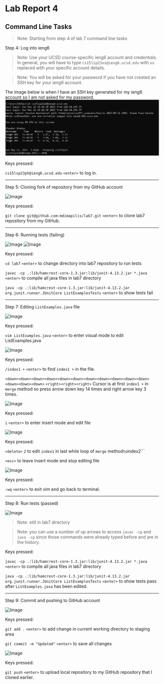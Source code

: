 # Lab Report 4

## Command Line Tasks

>Note: Starting from step 4 of lab 7 command line tasks

Step 4: Log into ieng6

>Note: Use your UCSD course-specific ieng6 account and credentials.  In general, you will have to type ```cs15lsp23xx@ieng6.ucsd.edu``` with ```xx``` replaced with your specific account details.

>Note: You will be asked for your password if you have not created an SSH key for your ieng6 account.

The image below is when I have an SSH key generated for my ieng6 account so I am not asked for my password.
![Image](Step4.png)

Keys pressed:

```cs15lsp23ph@ieng6.ucsd.edu``` ```<enter>``` to log in.

---

Step 5: Cloning fork of repository from my GitHub account

![Image](Step5.png)

Keys pressed:

```git clone git@github.com:mdimapilis/lab7.git``` ```<enter>``` to clone lab7 repository from my GitHub.

---

Step 6: Running tests (failing)

![Image](Step6pt1.png)
![Image](Step6pt2.png)

Keys pressed:

```cd lab7``` ```<enter>``` to change directory into lab7 repository to run tests

```javac -cp .:lib/hamcrest-core-1.3.jar:lib/junit-4.13.2.jar *.java``` ```<enter>``` to compile all java files in lab7 directory

```java -cp .:lib/hamcrest-core-1.3.jar:lib/junit-4.13.2.jar org.junit.runner.JUnitCore ListExamplesTests``` ```<enter>``` to show tests fail

---

Step 7: Editing ```ListExamples.java``` file

![Image](Step7pt1.png)

Keys pressed:

```vim ListExamples.java``` ```<enter>``` to enter visual mode to edit ListExamples.java

![Image](Step7pt2.png)

Keys pressed:

```/index1 +``` ```<enter>``` to find ```index1 +``` in the file. 

```<down><down><down><down><down><down><down><down><down><down><down><down><down><down>``` ```<right><right><right>``` Cursor is at first ```index1 +``` in ```merge``` method so press arrow down key 14 times and right arrow key 3 times.


![Image](Step7pt3.png)


Keys pressed:

```i``` ```<enter>``` to enter insert mode and edit file

![Image](Step7pt4.png)

Keys pressed:

```<delete>``` ```2``` to edit ```index1``` in last while loop of ```merge``` method``` to ```index2```

```<esc>``` to leave insert mode and stop editing file

![Image](Step7pt5.png)

Keys pressed:
  
```:wq``` ```<enter>``` to exit vim and go back to terminal.
  
---

Step 8: Run tests (passed)

![Image](Step8.png)

>Note: still in lab7 directory
  
>Note: you can use a number of up arrows to access ```javac -cp``` and ```java -cp``` since those commands were already typed before and are in the history.

  
Keys pressed:
  
```javac -cp .:lib/hamcrest-core-1.3.jar:lib/junit-4.13.2.jar *.java``` ```<enter>``` to compile all java files in lab7 directory
  
```java -cp .:lib/hamcrest-core-1.3.jar:lib/junit-4.13.2.jar org.junit.runner.JUnitCore ListExamplesTests``` ```<enter>``` to show tests pass after ```ListExamples.java``` has been edited.
  
---
  
Step 9: Commit and pushing to GitHub account

![Image](Step9pt1.png)

Keys pressed:
  
```git add .``` ```<enter>``` to add change in current working directory to staging area
  
```git commit -m "Updated"``` ```<enter>``` to save all changes

![Image](Step9pt2.png)
  
Keys pressed:
  
```git push``` ```<enter>``` to upload local repository to my GitHub repository that I cloned earlier.
